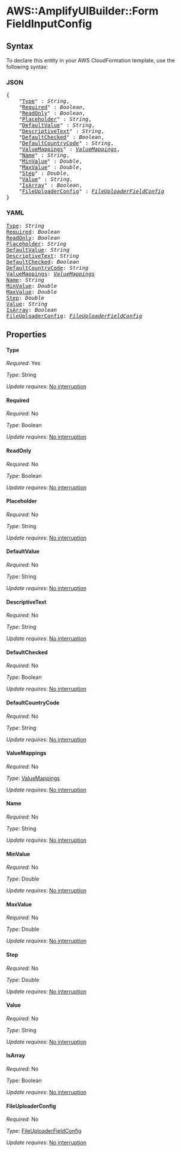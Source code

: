 # AWS::AmplifyUIBuilder::Form FieldInputConfig

## Syntax

To declare this entity in your AWS CloudFormation template, use the following syntax:

### JSON

<pre>
{
    "<a href="#type" title="Type">Type</a>" : <i>String</i>,
    "<a href="#required" title="Required">Required</a>" : <i>Boolean</i>,
    "<a href="#readonly" title="ReadOnly">ReadOnly</a>" : <i>Boolean</i>,
    "<a href="#placeholder" title="Placeholder">Placeholder</a>" : <i>String</i>,
    "<a href="#defaultvalue" title="DefaultValue">DefaultValue</a>" : <i>String</i>,
    "<a href="#descriptivetext" title="DescriptiveText">DescriptiveText</a>" : <i>String</i>,
    "<a href="#defaultchecked" title="DefaultChecked">DefaultChecked</a>" : <i>Boolean</i>,
    "<a href="#defaultcountrycode" title="DefaultCountryCode">DefaultCountryCode</a>" : <i>String</i>,
    "<a href="#valuemappings" title="ValueMappings">ValueMappings</a>" : <i><a href="valuemappings.md">ValueMappings</a></i>,
    "<a href="#name" title="Name">Name</a>" : <i>String</i>,
    "<a href="#minvalue" title="MinValue">MinValue</a>" : <i>Double</i>,
    "<a href="#maxvalue" title="MaxValue">MaxValue</a>" : <i>Double</i>,
    "<a href="#step" title="Step">Step</a>" : <i>Double</i>,
    "<a href="#value" title="Value">Value</a>" : <i>String</i>,
    "<a href="#isarray" title="IsArray">IsArray</a>" : <i>Boolean</i>,
    "<a href="#fileuploaderconfig" title="FileUploaderConfig">FileUploaderConfig</a>" : <i><a href="fileuploaderfieldconfig.md">FileUploaderFieldConfig</a></i>
}
</pre>

### YAML

<pre>
<a href="#type" title="Type">Type</a>: <i>String</i>
<a href="#required" title="Required">Required</a>: <i>Boolean</i>
<a href="#readonly" title="ReadOnly">ReadOnly</a>: <i>Boolean</i>
<a href="#placeholder" title="Placeholder">Placeholder</a>: <i>String</i>
<a href="#defaultvalue" title="DefaultValue">DefaultValue</a>: <i>String</i>
<a href="#descriptivetext" title="DescriptiveText">DescriptiveText</a>: <i>String</i>
<a href="#defaultchecked" title="DefaultChecked">DefaultChecked</a>: <i>Boolean</i>
<a href="#defaultcountrycode" title="DefaultCountryCode">DefaultCountryCode</a>: <i>String</i>
<a href="#valuemappings" title="ValueMappings">ValueMappings</a>: <i><a href="valuemappings.md">ValueMappings</a></i>
<a href="#name" title="Name">Name</a>: <i>String</i>
<a href="#minvalue" title="MinValue">MinValue</a>: <i>Double</i>
<a href="#maxvalue" title="MaxValue">MaxValue</a>: <i>Double</i>
<a href="#step" title="Step">Step</a>: <i>Double</i>
<a href="#value" title="Value">Value</a>: <i>String</i>
<a href="#isarray" title="IsArray">IsArray</a>: <i>Boolean</i>
<a href="#fileuploaderconfig" title="FileUploaderConfig">FileUploaderConfig</a>: <i><a href="fileuploaderfieldconfig.md">FileUploaderFieldConfig</a></i>
</pre>

## Properties

#### Type

_Required_: Yes

_Type_: String

_Update requires_: [No interruption](https://docs.aws.amazon.com/AWSCloudFormation/latest/UserGuide/using-cfn-updating-stacks-update-behaviors.html#update-no-interrupt)

#### Required

_Required_: No

_Type_: Boolean

_Update requires_: [No interruption](https://docs.aws.amazon.com/AWSCloudFormation/latest/UserGuide/using-cfn-updating-stacks-update-behaviors.html#update-no-interrupt)

#### ReadOnly

_Required_: No

_Type_: Boolean

_Update requires_: [No interruption](https://docs.aws.amazon.com/AWSCloudFormation/latest/UserGuide/using-cfn-updating-stacks-update-behaviors.html#update-no-interrupt)

#### Placeholder

_Required_: No

_Type_: String

_Update requires_: [No interruption](https://docs.aws.amazon.com/AWSCloudFormation/latest/UserGuide/using-cfn-updating-stacks-update-behaviors.html#update-no-interrupt)

#### DefaultValue

_Required_: No

_Type_: String

_Update requires_: [No interruption](https://docs.aws.amazon.com/AWSCloudFormation/latest/UserGuide/using-cfn-updating-stacks-update-behaviors.html#update-no-interrupt)

#### DescriptiveText

_Required_: No

_Type_: String

_Update requires_: [No interruption](https://docs.aws.amazon.com/AWSCloudFormation/latest/UserGuide/using-cfn-updating-stacks-update-behaviors.html#update-no-interrupt)

#### DefaultChecked

_Required_: No

_Type_: Boolean

_Update requires_: [No interruption](https://docs.aws.amazon.com/AWSCloudFormation/latest/UserGuide/using-cfn-updating-stacks-update-behaviors.html#update-no-interrupt)

#### DefaultCountryCode

_Required_: No

_Type_: String

_Update requires_: [No interruption](https://docs.aws.amazon.com/AWSCloudFormation/latest/UserGuide/using-cfn-updating-stacks-update-behaviors.html#update-no-interrupt)

#### ValueMappings

_Required_: No

_Type_: <a href="valuemappings.md">ValueMappings</a>

_Update requires_: [No interruption](https://docs.aws.amazon.com/AWSCloudFormation/latest/UserGuide/using-cfn-updating-stacks-update-behaviors.html#update-no-interrupt)

#### Name

_Required_: No

_Type_: String

_Update requires_: [No interruption](https://docs.aws.amazon.com/AWSCloudFormation/latest/UserGuide/using-cfn-updating-stacks-update-behaviors.html#update-no-interrupt)

#### MinValue

_Required_: No

_Type_: Double

_Update requires_: [No interruption](https://docs.aws.amazon.com/AWSCloudFormation/latest/UserGuide/using-cfn-updating-stacks-update-behaviors.html#update-no-interrupt)

#### MaxValue

_Required_: No

_Type_: Double

_Update requires_: [No interruption](https://docs.aws.amazon.com/AWSCloudFormation/latest/UserGuide/using-cfn-updating-stacks-update-behaviors.html#update-no-interrupt)

#### Step

_Required_: No

_Type_: Double

_Update requires_: [No interruption](https://docs.aws.amazon.com/AWSCloudFormation/latest/UserGuide/using-cfn-updating-stacks-update-behaviors.html#update-no-interrupt)

#### Value

_Required_: No

_Type_: String

_Update requires_: [No interruption](https://docs.aws.amazon.com/AWSCloudFormation/latest/UserGuide/using-cfn-updating-stacks-update-behaviors.html#update-no-interrupt)

#### IsArray

_Required_: No

_Type_: Boolean

_Update requires_: [No interruption](https://docs.aws.amazon.com/AWSCloudFormation/latest/UserGuide/using-cfn-updating-stacks-update-behaviors.html#update-no-interrupt)

#### FileUploaderConfig

_Required_: No

_Type_: <a href="fileuploaderfieldconfig.md">FileUploaderFieldConfig</a>

_Update requires_: [No interruption](https://docs.aws.amazon.com/AWSCloudFormation/latest/UserGuide/using-cfn-updating-stacks-update-behaviors.html#update-no-interrupt)
